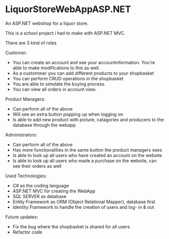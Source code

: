 # LiquorStoreWebAppASP.NET
An ASP.NET webshop for a liquor store. 

This is a school project i had to make with ASP.NET MVC. 

There are 3 kind of roles 

Customer:
- You can create an account and see your accountinformation. You're able to make modifications to this as well. 
- As a custommer you can add different products to your shopbasket
- You can perform CRUD operations in the shopbasket
- You are able to simulate the buying process. 
- You can view all orders in account view. 

Product Managers: 
- Can perform all of the above 
- Will see an extra button popping up when logging on
- Is able to add new product with picture, catagories and producers to the database through the webapp

Administrators:
- Can perform all of the above 
- Has more functionalities in the same button the product managers sees
- Is able to look up all users who have created an account on the website
- Is able to look up all users who made a purchase on the website, can see their orders as well


Used Technologies: 
- C# as the coding language
- ASP.NET MVC for creating the WebApp
- SQL SERVER as database
- Entity Framework as ORM (Object Relational Mapper), database first
- Identity Framework to handle the creation of users and log- in & out


Future updates: 
- Fix the bug where the shopbasket is shared for all users
- Refactor code 
